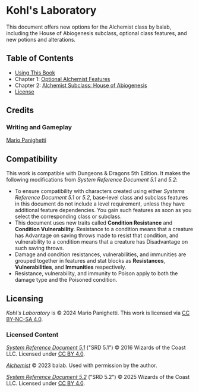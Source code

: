 # Kohl's Laboratory

This document offers new options for the Alchemist class by balab, including the House of Abiogenesis subclass, optional class features, and new potions and alterations.

## Table of Contents

- [Using This Book](using-this-book.md)
- Chapter 1: [Optional Alchemist Features](ch-1-optional-alchemist-features.md)
- Chapter 2: [Alchemist Subclass: House of Abiogenesis](ch-2-alchemist-subclass-house-of-abiogenesis.md)
- [License](LICENSE.md)

## Credits

### Writing and Gameplay

[Mario Panighetti](https://mario.panighetti.net)

## Compatibility

This work is compatible with Dungeons & Dragons 5th Edition. It makes the following modifications from _System Reference Document 5.1_ and _5.2_:

- To ensure compatibility with characters created using either _Systems Reference Document 5.1_ or _5.2_, base-level class and subclass features in this document do not include a level requirement, unless they have additional feature dependencies. You gain such features as soon as you select the corresponding class or subclass.
- This document uses new traits called **Condition Resistance** and **Condition Vulnerability**. Resistance to a condition means that a creature has Advantage on saving throws made to resist that condition, and vulnerability to a condition means that a creature has Disadvantage on such saving throws.
- Damage and condition resistances, vulnerabilities, and immunities are grouped together in features and stat blocks as **Resistances**, **Vulnerabilities**, and **Immunities** respectively.
- Resistance, vulnerability, and immunity to Poison apply to both the damage type and the Poisoned condition.

## Licensing

_Kohl's Laboratory_ is © 2024 Mario Panighetti. This work is licensed via [CC BY-NC-SA 4.0](https://creativecommons.org/licenses/by-nc-sa/4.0/legalcode).

### Licensed Content

_[System Reference Document 5.1](https://dndbeyond.com/srd)_ ("SRD 5.1") © 2016 Wizards of the Coast LLC. Licensed under [CC BY 4.0](https://creativecommons.org/licenses/by/4.0/legalcode).

_[Alchemist](https://docs.google.com/document/d/1FbBScXvWzPKRo62ZlqXcIMgUd_KPYoqCkMa2ZtYBN8c)_ © 2023 balab. Used with permission by the author.

_[System Reference Document 5.2](https://www.dndbeyond.com/srd)_ ("SRD 5.2") © 2025 Wizards of the Coast LLC. Licensed under [CC BY 4.0](https://creativecommons.org/licenses/by/4.0/legalcode).

